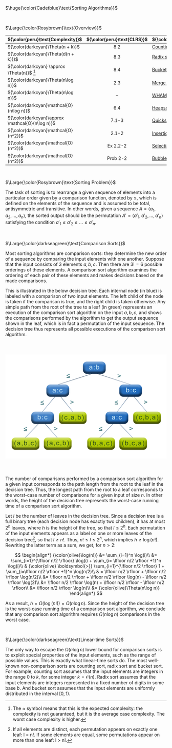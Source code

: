 $\huge{\color{Cadetblue}\text{Sorting Algorithms}}$

<br/>

$\Large{\color{Rosybrown}\text{Overview}}$

| ${\color{peru}\text{Complexity}}$ | ${\color{peru}\text{CLRS}}$ | ${\color{peru}\text{Topic}}$ |
|:---|:---:|:---|
| ${\color{darkcyan}\Theta(n + k)}$ | 8.2 | [Counting sort](https://github.com/pl3onasm/Algorithms-and-data-structures/tree/main/algorithms/sorting/counting-sort)|
| ${\color{darkcyan}\Theta(d(n + k))}$ | 8.3 | [Radix sort](https://github.com/pl3onasm/Algorithms-and-data-structures/tree/main/algorithms/sorting/radix-sort)|
|  ${\color{darkcyan} \approx \Theta(n)}$ [^1] | 8.4 |  [Bucket sort](https://github.com/pl3onasm/Algorithms-and-data-structures/tree/main/algorithms/sorting/bucket-sort)|
| ${\color{darkcyan}\Theta(n\log n)}$ | 2.3 |  [Merge sort](https://github.com/pl3onasm/Algorithms-and-data-structures/tree/main/algorithms/sorting/merge-sort)|
| ${\color{darkcyan}\Theta(n\log n)}$ | – |  [WHAM sort](https://github.com/pl3onasm/Algorithms-and-data-structures/tree/main/algorithms/sorting/merge-sort#wham-sort)|
| ${\color{darkcyan}\mathcal{O}(n\log n)}$ | 6.4 |   [Heapsort](https://github.com/pl3onasm/Algorithms-and-data-structures/tree/main/algorithms/sorting/heap-sort)|
| ${\color{darkcyan}\approx \mathcal{O}(n\log n)}$ | 7.1-3 |  [Quicksort](https://github.com/pl3onasm/Algorithms-and-data-structures/tree/main/algorithms/sorting/quick-sort)|
| ${\color{darkcyan}\mathcal{O}(n^2)}$ | 2.1-2 |  [Insertion sort](https://github.com/pl3onasm/Algorithms-and-data-structures/tree/main/algorithms/sorting/insertion-sort)|
| ${\color{darkcyan}\mathcal{O}(n^2)}$ | Ex 2.2-2 |  [Selection sort](https://github.com/pl3onasm/Algorithms-and-data-structures/tree/main/algorithms/sorting/selection-sort)|
| ${\color{darkcyan}\mathcal{O}(n^2)}$ | Prob 2-2 | [Bubble sort](https://github.com/pl3onasm/Algorithms-and-data-structures/tree/main/algorithms/sorting/bubble-sort)|

[^1]: The ≈ symbol means that this is the expected complexity: the complexity is not guaranteed, but it is the average case complexity. The worst case complexity is higher.

<br/>

$\Large{\color{Rosybrown}\text{Sorting Problem}}$

The task of sorting is to rearrange a given sequence of elements into a particular order given by a comparison function, denoted by $\leq$, which is defined on the elements of the sequence and is assumed to be total, antisymmetric and transitive. In other words, given a sequence $A = \langle a_1, a_2, \dots, a_n \rangle$, the sorted output should be the permutation $A' = \langle a'_1, a'_2, \dots, a'_n \rangle$ satisfying the condition $a'_1 \leq a'_2 \leq \dots \leq a'_n$.

<br/>

$\Large{\color{darkseagreen}\text{Comparison Sorts}}$

Most sorting algorithms are comparison sorts: they determine the new order of a sequence by comparing the input elements with one another. Suppose that the input consists of $3$ elements $a, b, c$. Then there are $3! = 6$ possible orderings of these elements. A comparison sort algorithm examines the ordering of each pair of these elements and makes decisions based on the made comparisons.

This is illustrated in the below decision tree. Each internal node (in blue) is labeled with a comparison of two input elements. The left child of the node is taken if the comparison is true, and the right child is taken otherwise. Any simple path from the root of the tree to a leaf (in green) represents an execution of the comparison sort algorithm on the input $a, b, c$, and shows the comparisons performed by the algorithm to get the output sequence shown in the leaf, which is in fact a permutation of the input sequence. The decision tree thus represents all possible executions of the comparison sort algorithm.

<p align="center" width="50%">
<img src="sorting.png"
     alt="decision tree"
     style="float: left; padding-top:40px; padding-bottom:40px" />
</p><br clear="left">  

The number of comparisons performed by a comparison sort algorithm for a given input corresponds to the path length from the root to the leaf in the decision tree. Thus, the longest path from the root to a leaf corresponds to the worst-case number of comparisons for a given input of size $n$. In other words, the height of the decision tree represents the worst-case running time of a comparison sort algorithm.

Let $l$ be the number of leaves in the decision tree. Since a decision tree is a full binary tree (each decision node has exactly two children), it has at most $2^h$ leaves, where $h$ is the height of the tree, so that $l \leq 2^h$. Each permutation of the input elements appears as a label on one or more leaves of the decision tree[^2], so that $l \geq n!$. Thus, $n! \leq l \leq 2^h$, which implies $h \geq \log(n!)$. Rewriting the latter term as a sum, we get, for $n > 2$:

$$
\begin{align*}
{\color{olive}\log(n!)} &=  \sum_{i=1}^n \log(i)\\
&= \sum_{i=1}^{\lfloor n/2 \rfloor} \log(i) + \sum_{i= \lfloor n/2 \rfloor +1}^n \log(i)\\
& {\color{olive} \boldsymbol{>}} \sum_{i=1}^{\lfloor n/2 \rfloor} 1 + \sum_{i=\lfloor n/2 \rfloor +1}^n \log(n/2)\\
& = \lfloor n/2 \rfloor + \lfloor n/2 \rfloor \log(n/2)\\
&= \lfloor n/2 \rfloor + \lfloor n/2 \rfloor \log(n) - \lfloor n/2 \rfloor \log(2)\\
&= \lfloor n/2 \rfloor \log(n) + \lfloor n/2 \rfloor - \lfloor n/2 \rfloor\\
&= \lfloor n/2 \rfloor \log(n)\\
&= {\color{olive}\Theta(n\log n)}
\end{align*}
$$

As a result, $h = \Omega(\log(n!)) = \Omega(n\log n)$. Since the height of the decision tree is the worst-case running time of a comparison sort algorithm, we conclude that any comparison sort algorithm requires $\Omega(n\log n)$ comparisons in the worst case.

<br/>

$\Large{\color{darkseagreen}\text{Linear-time Sorts}}$

The only way to escape the $\Omega(n\log n)$ lower bound for comparison sorts is to exploit special properties of the input elements, such as the range of possible values. This is exactly what linear-time sorts do. The most well-known non-comparison sorts are counting sort, radix sort and bucket sort. For example, counting sort assumes that the input elements are integers in the range $0$ to $k$, for some integer $k = \mathcal{O}(n)$. Radix sort assumes that the input elements are integers represented in a fixed number of digits in some base $b$. And bucket sort assumes that the input elements are uniformly distributed in the interval $[0, 1)$.

[^2]: If all elements are distinct, each permutation appears on exactly one leaf: l = n!.
If some elements are equal, some permutations appear on more than one leaf: l > n!.
